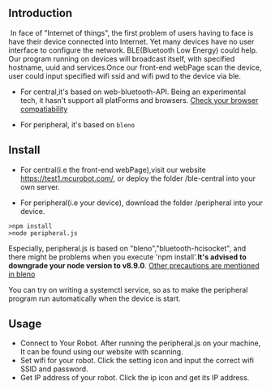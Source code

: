 ## Introduction

​	In face of "Internet of things", the first problem of users having to face is have their device connected into Internet. Yet many devices have no user interface to configure the network. BLE(Bluetooth Low Energy) could help. Our program running on devices will broadcast itself, with specified hostname, uuid and services.Once our front-end webPage scan the device, user could input specified wifi ssid and wifi pwd to the device via ble. 

+ For central,it's based on web-bluetooth-API. Being an experimental tech, it hasn't support all platForms and browsers. [Check your browser compatiability](https://developer.mozilla.org/en-US/docs/Web/API/Web_Bluetooth_API#browser_compatibility)

+ For peripheral, it's based on `bleno`

## Install

+ For central(i.e the front-end webPage),visit our website https://test1.mcurobot.com/, or deploy the folder /ble-central into your own server.

+  For peripheral(i.e your device), download the folder /peripheral  into your device.

```
>npm install
>node peripheral.js
```

Especially, peripheral.js is based on "bleno","bluetooth-hcisocket", and there might be problems when you execute 'npm install'.**It's advised to downgrade your node version to v8.9.0**. [Other precautions are mentioned in bleno](https://github.com/noble/bleno)

You can try on writing a systemctl service, so as to make the peripheral program run automatically when the device is start.



## Usage

+ Connect to Your Robot. After running the peripheral.js on your machine, It can be found using our website with scanning.
+ Set wifi for your robot. Click the setting icon and input the correct wifi SSID and password.
+ Get IP address of your robot. Click the ip icon and get its IP address.

